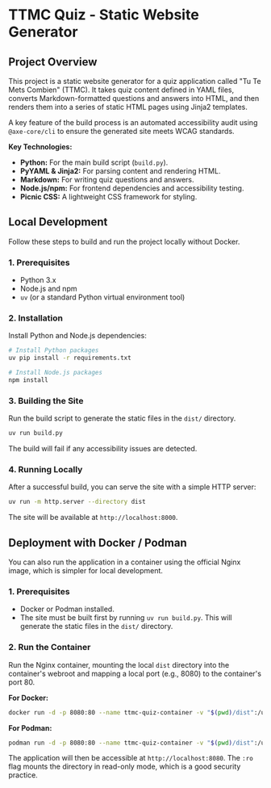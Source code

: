 # TTMC Quiz - Static Website Generator

## Project Overview

This project is a static website generator for a quiz application called "Tu Te Mets Combien" (TTMC). It takes quiz content defined in YAML files, converts Markdown-formatted questions and answers into HTML, and then renders them into a series of static HTML pages using Jinja2 templates.

A key feature of the build process is an automated accessibility audit using `@axe-core/cli` to ensure the generated site meets WCAG standards.

**Key Technologies:**
*   **Python:** For the main build script (`build.py`).
*   **PyYAML & Jinja2:** For parsing content and rendering HTML.
*   **Markdown:** For writing quiz questions and answers.
*   **Node.js/npm:** For frontend dependencies and accessibility testing.
*   **Picnic CSS:** A lightweight CSS framework for styling.

## Local Development

Follow these steps to build and run the project locally without Docker.

### 1. Prerequisites
*   Python 3.x
*   Node.js and npm
*   `uv` (or a standard Python virtual environment tool)

### 2. Installation
Install Python and Node.js dependencies:
```bash
# Install Python packages
uv pip install -r requirements.txt

# Install Node.js packages
npm install
```

### 3. Building the Site
Run the build script to generate the static files in the `dist/` directory.
```bash
uv run build.py
```
The build will fail if any accessibility issues are detected.

### 4. Running Locally
After a successful build, you can serve the site with a simple HTTP server:
```bash
uv run -m http.server --directory dist
```
The site will be available at `http://localhost:8000`.

## Deployment with Docker / Podman

You can also run the application in a container using the official Nginx image, which is simpler for local development.

### 1. Prerequisites
*   Docker or Podman installed.
*   The site must be built first by running `uv run build.py`. This will generate the static files in the `dist/` directory.

### 2. Run the Container
Run the Nginx container, mounting the local `dist` directory into the container's webroot and mapping a local port (e.g., 8080) to the container's port 80.

**For Docker:**
```bash
docker run -d -p 8080:80 --name ttmc-quiz-container -v "$(pwd)/dist":/usr/share/nginx/html:ro nginx
```

**For Podman:**
```bash
podman run -d -p 8080:80 --name ttmc-quiz-container -v "$(pwd)/dist":/usr/share/nginx/html:ro nginx
```

The application will then be accessible at `http://localhost:8080`. The `:ro` flag mounts the directory in read-only mode, which is a good security practice.
